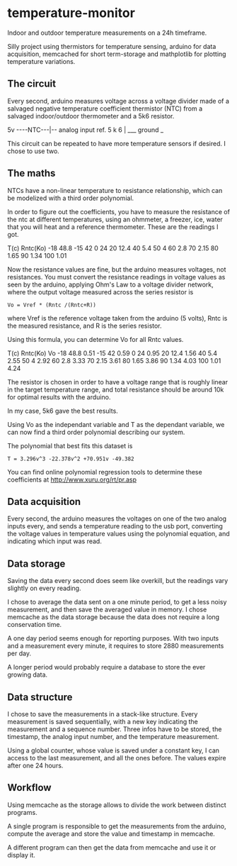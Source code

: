temperature-monitor
===================

Indoor and outdoor temperature measurements on a 24h timeframe.

Silly project using thermistors for temperature sensing, arduino for data acquisition,
memcached for short term-storage and mathplotlib for plotting temperature variations.

The circuit
--
Every second, arduino measures voltage across a voltage divider made of a salvaged negative temperature
coefficient thermistor (NTC) from a salvaged indoor/outdoor thermometer and a 5k6 resistor.

 5v ----NTC---|-- analog input
 ref.         5
              k
              6
              |
             ___ ground
              _

This circuit can be repeated to have more temperature sensors if desired. I chose to use two.

The maths
--
NTCs have a non-linear temperature to resistance relationship, which can be modelized with a third order polynomial.

In order to figure out the coefficients, you have to measure the resistance of the ntc at different temperatures, using
an ohmmeter, a freezer, ice, water that you will heat and a reference thermometer. These are the readings I got.

T(c) Rntc(Ko)
-18	    48.8
-15	    42
  0	    24
 20	    12.4
 40	     5.4
 50	     4
 60	     2.8
 70	     2.15
 80	     1.65
 90	     1.34
100	     1.01

Now the resistance values are fine, but the arduino measures voltages, not resistances.
You must convert the resistance readings in voltage values as seen by the arduino, applying Ohm's Law to a voltage
divider network, where the output voltage measured across the series resistor is

    Vo = Vref * (Rntc /(Rntc+R))

where Vref is the reference voltage taken from the arduino (5 volts),
Rntc is the measured resistance,
and R is the series resistor.

Using this formula, you can determine Vo for all Rntc values.

T(c) Rntc(Ko)      Vo
-18	    48.8     0.51
-15	    42       0.59
  0	    24       0.95
 20	    12.4     1.56
 40	     5.4     2.55
 50	     4       2.92
 60	     2.8     3.33
 70	     2.15    3.61
 80	     1.65    3.86
 90	     1.34    4.03
100	     1.01    4.24

The resistor is chosen in order to have a voltage range that is roughly linear
in the target temperature range, and total resistance should be around 10k
for optimal results with the arduino.

In my case, 5k6 gave the best results.

Using Vo as the independant variable and T as the dependant variable, we can now
find a third order polynomial describing our system.

The polynomial that best fits this dataset is

    T = 3.296v^3 -22.378v^2 +70.951v -49.382

You can find online polynomial regression tools to determine these coefficients at
http://www.xuru.org/rt/pr.asp

Data acquisition
--
Every second, the arduino measures the voltages on one of the two analog inputs every,
and sends a temperature reading to the usb port, converting the voltage values in
temperature values using the polynomial equation, and indicating which input was read.

Data storage
--
Saving the data every second does seem like overkill, but the readings vary slightly
on every reading.

I chose to average the data sent on a one minute period, to get a less noisy measurement,
and then save the averaged value in memory. I chose memcache as the data storage because
the data does not require a long conservation time.

A one day period seems enough for reporting purposes. With two inputs and a measurement every
minute, it requires to store 2880 measurements per day.

A longer period would probably require a database to store the ever growing data.


Data structure
--
I chose to save the measurements in a stack-like structure.
Every measurement is saved sequentially, with a new key indicating the measurement
and a sequence number. Three infos have to be stored, the timestamp, the analog input
number, and the temperature measurement.

Using a global counter, whose value is saved under a constant key,
I can access to the last measurement, and all the ones before.
The values expire after one 24 hours.


Workflow
--
Using memcache as the storage allows to divide the work between distinct programs.

A single program is responsible to get the measurements from the arduino, compute the
average and store the value and timestamp in memcache.

A different program can then get the data from memcache and use it or display it.






